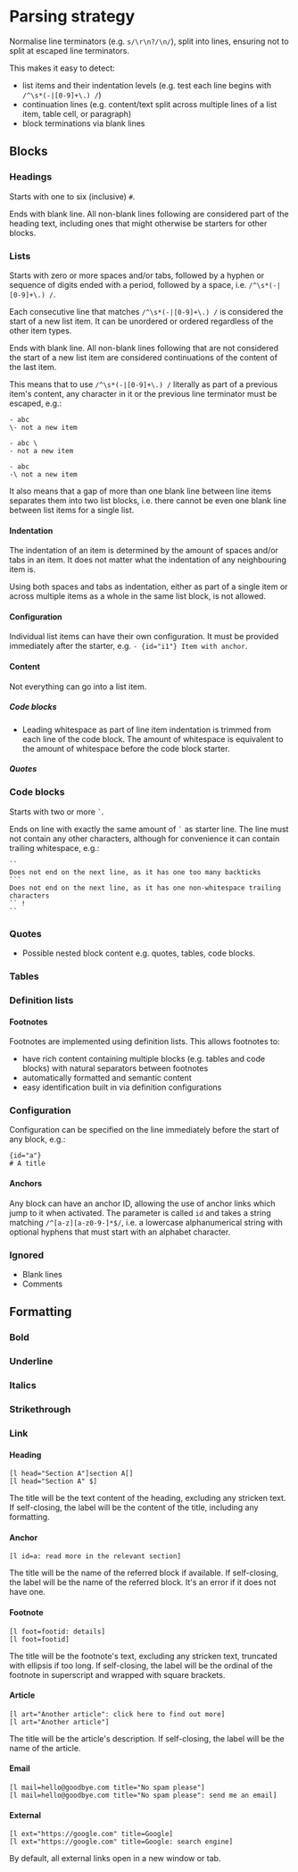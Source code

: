 # Parsing strategy

Normalise line terminators (e.g. `s/\r\n?/\n/`), split into lines, ensuring not to split at escaped line terminators.

This makes it easy to detect:

- list items and their indentation levels (e.g. test each line begins with `/^\s*(-|[0-9]+\.) /`)
- continuation lines (e.g. content/text split across multiple lines of a list item, table cell, or paragraph)
- block terminations via blank lines

## Blocks

### Headings

Starts with one to six (inclusive) `#`.

Ends with blank line. All non-blank lines following are considered part of the heading text, including ones that might otherwise be starters for other blocks.

### Lists

Starts with zero or more spaces and/or tabs, followed by a hyphen or sequence of digits ended with a period, followed by a space, i.e. `/^\s*(-|[0-9]+\.) /`.

Each consecutive line that matches `/^\s*(-|[0-9]+\.) /` is considered the start of a new list item. It can be unordered or ordered regardless of the other item types.

Ends with blank line. All non-blank lines following that are not considered the start of a new list item are considered continuations of the content of the last item.

This means that to use `/^\s*(-|[0-9]+\.) /` literally as part of a previous item's content, any character in it or the previous line terminator must be escaped, e.g.:

```ms
- abc
\- not a new item

- abc \
- not a new item

- abc
-\ not a new item
```

It also means that a gap of more than one blank line between line items separates them into two list blocks, i.e. there cannot be even one blank line between list items for a single list.

#### Indentation

The indentation of an item is determined by the amount of spaces and/or tabs in an item. It does not matter what the indentation of any neighbouring item is.

Using both spaces and tabs as indentation, either as part of a single item or across multiple items as a whole in the same list block, is not allowed.

#### Configuration

Individual list items can have their own configuration. It must be provided immediately after the starter, e.g. `- {id="i1"} Item with anchor`.

#### Content

Not everything can go into a list item.

##### Code blocks

- Leading whitespace as part of line item indentation is trimmed from each line of the code block. The amount of whitespace is equivalent to the amount of whitespace before the code block starter.

##### Quotes

### Code blocks

Starts with two or more <code>`</code>.

Ends on line with exactly the same amount of <code>`</code> as starter line. The line must not contain any other characters, although for convenience it can contain trailing whitespace, e.g.:

````ms
``
Does not end on the next line, as it has one too many backticks
```
Does not end on the next line, as it has one non-whitespace trailing characters
`` !
``
````

### Quotes

- Possible nested block content e.g. quotes, tables, code blocks.

### Tables

### Definition lists

#### Footnotes

Footnotes are implemented using definition lists. This allows footnotes to:

- have rich content containing multiple blocks (e.g. tables and code blocks) with natural separators between footnotes
- automatically formatted and semantic content
- easy identification built in via definition configurations

### Configuration

Configuration can be specified on the line immediately before the start of any block, e.g.:

```ms
{id="a"}
# A title
```

#### Anchors

Any block can have an anchor ID, allowing the use of anchor links which jump to it when activated. The parameter is called `id` and takes a string matching `/^[a-z][a-z0-9-]*$/`, i.e. a lowercase alphanumerical string with optional hyphens that must start with an alphabet character.

### Ignored

- Blank lines
- Comments

## Formatting

### Bold

### Underline

### Italics

### Strikethrough

### Link

#### Heading

```ms
[l head="Section A"]section A[]
[l head="Section A" $]
```

The title will be the text content of the heading, excluding any stricken text.
If self-closing, the label will be the content of the title, including any formatting.

#### Anchor

```ms
[l id=a: read more in the relevant section]
```

The title will be the name of the referred block if available.
If self-closing, the label will be the name of the referred block. It's an error if it does not have one.

#### Footnote

```ms
[l foot=footid: details]
[l foot=footid]
```

The title will be the footnote's text, excluding any stricken text, truncated with ellipsis if too long.
If self-closing, the label will be the ordinal of the footnote in superscript and wrapped with square brackets.

#### Article

```ms
[l art="Another article": click here to find out more]
[l art="Another article"]
```

The title will be the article's description.
If self-closing, the label will be the name of the article.

#### Email

```ms
[l mail=hello@goodbye.com title="No spam please"]
[l mail=hello@goodbye.com title="No spam please": send me an email]
```

#### External

```ms
[l ext="https://google.com" title=Google]
[l ext="https://google.com" title=Google: search engine]
```

By default, all external links open in a new window or tab.
